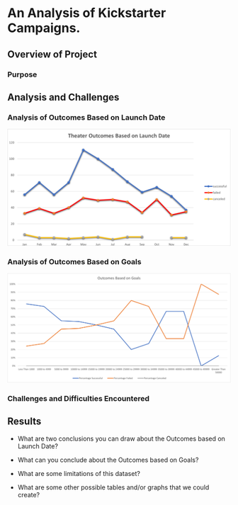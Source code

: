 # An Analysis of Kickstarter Campaigns.

## Overview of Project

### Purpose

## Analysis and Challenges

### Analysis of Outcomes Based on Launch Date
![This is an image](https://github.com/nbhatia1014/Kickstarter-Analysis/blob/1b56bb1a9f87cb1bdd37f2a32ed66b8a1b34d978/Module%201%20Resources/Theater_Outcomes_vs_Launch.png)

### Analysis of Outcomes Based on Goals
![This is an image](https://github.com/nbhatia1014/Kickstarter-Analysis/blob/f1b0115bc1b5bb709e6909636bf9574f82d5fe80/Module%201%20Resources/Outcomes_vs_Goals.png)

### Challenges and Difficulties Encountered

## Results

- What are two conclusions you can draw about the Outcomes based on Launch Date?

- What can you conclude about the Outcomes based on Goals?

- What are some limitations of this dataset?

- What are some other possible tables and/or graphs that we could create?
